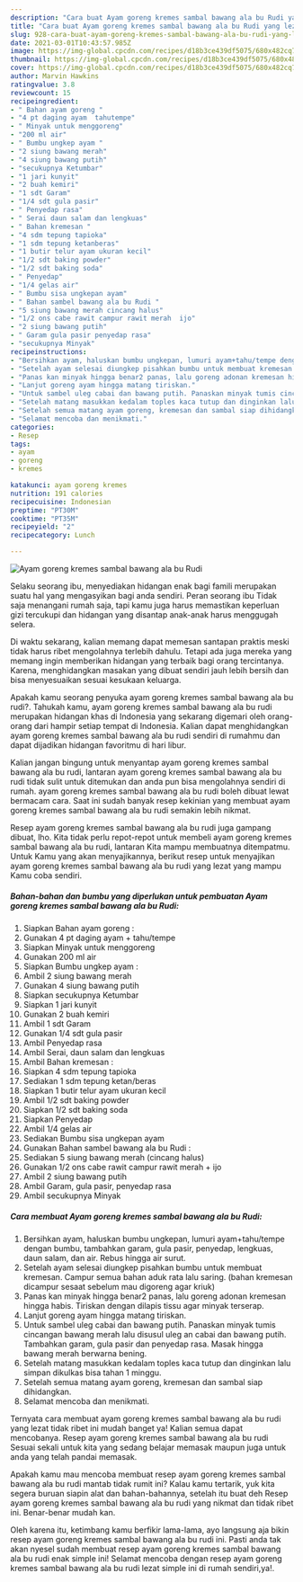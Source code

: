 ```yaml
---
description: "Cara buat Ayam goreng kremes sambal bawang ala bu Rudi yang lezat dan Mudah Dibuat"
title: "Cara buat Ayam goreng kremes sambal bawang ala bu Rudi yang lezat dan Mudah Dibuat"
slug: 928-cara-buat-ayam-goreng-kremes-sambal-bawang-ala-bu-rudi-yang-lezat-dan-mudah-dibuat
date: 2021-03-01T10:43:57.985Z
image: https://img-global.cpcdn.com/recipes/d18b3ce439df5075/680x482cq70/ayam-goreng-kremes-sambal-bawang-ala-bu-rudi-foto-resep-utama.jpg
thumbnail: https://img-global.cpcdn.com/recipes/d18b3ce439df5075/680x482cq70/ayam-goreng-kremes-sambal-bawang-ala-bu-rudi-foto-resep-utama.jpg
cover: https://img-global.cpcdn.com/recipes/d18b3ce439df5075/680x482cq70/ayam-goreng-kremes-sambal-bawang-ala-bu-rudi-foto-resep-utama.jpg
author: Marvin Hawkins
ratingvalue: 3.8
reviewcount: 15
recipeingredient:
- " Bahan ayam goreng "
- "4 pt daging ayam  tahutempe"
- " Minyak untuk menggoreng"
- "200 ml air"
- " Bumbu ungkep ayam "
- "2 siung bawang merah"
- "4 siung bawang putih"
- "secukupnya Ketumbar"
- "1 jari kunyit"
- "2 buah kemiri"
- "1 sdt Garam"
- "1/4 sdt gula pasir"
- " Penyedap rasa"
- " Serai daun salam dan lengkuas"
- " Bahan kremesan "
- "4 sdm tepung tapioka"
- "1 sdm tepung ketanberas"
- "1 butir telur ayam ukuran kecil"
- "1/2 sdt baking powder"
- "1/2 sdt baking soda"
- " Penyedap"
- "1/4 gelas air"
- " Bumbu sisa ungkepan ayam"
- " Bahan sambel bawang ala bu Rudi "
- "5 siung bawang merah cincang halus"
- "1/2 ons cabe rawit campur rawit merah  ijo"
- "2 siung bawang putih"
- " Garam gula pasir penyedap rasa"
- "secukupnya Minyak"
recipeinstructions:
- "Bersihkan ayam, haluskan bumbu ungkepan, lumuri ayam+tahu/tempe dengan bumbu, tambahkan garam, gula pasir, penyedap, lengkuas, daun salam, dan air. Rebus hingga air surut."
- "Setelah ayam selesai diungkep pisahkan bumbu untuk membuat kremesan. Campur semua bahan aduk rata lalu saring. (bahan kremesan dicampur sesaat sebelum mau digoreng agar kriuk)"
- "Panas kan minyak hingga benar2 panas, lalu goreng adonan kremesan hingga habis. Tiriskan dengan dilapis tissu agar minyak terserap."
- "Lanjut goreng ayam hingga matang tiriskan."
- "Untuk sambel uleg cabai dan bawang putih. Panaskan minyak tumis cincangan bawang merah lalu disusul uleg an cabai dan bawang putih. Tambahkan garam, gula pasir dan penyedap rasa. Masak hingga bawang merah berwarna bening."
- "Setelah matang masukkan kedalam toples kaca tutup dan dinginkan lalu simpan dikulkas bisa tahan 1 minggu."
- "Setelah semua matang ayam goreng, kremesan dan sambal siap dihidangkan."
- "Selamat mencoba dan menikmati."
categories:
- Resep
tags:
- ayam
- goreng
- kremes

katakunci: ayam goreng kremes 
nutrition: 191 calories
recipecuisine: Indonesian
preptime: "PT30M"
cooktime: "PT35M"
recipeyield: "2"
recipecategory: Lunch

---
```



![Ayam goreng kremes sambal bawang ala bu Rudi](https://img-global.cpcdn.com/recipes/d18b3ce439df5075/680x482cq70/ayam-goreng-kremes-sambal-bawang-ala-bu-rudi-foto-resep-utama.jpg)

Selaku seorang ibu, menyediakan hidangan enak bagi famili merupakan suatu hal yang mengasyikan bagi anda sendiri. Peran seorang ibu Tidak saja menangani rumah saja, tapi kamu juga harus memastikan keperluan gizi tercukupi dan hidangan yang disantap anak-anak harus menggugah selera.

Di waktu  sekarang, kalian memang dapat memesan santapan praktis meski tidak harus ribet mengolahnya terlebih dahulu. Tetapi ada juga mereka yang memang ingin memberikan hidangan yang terbaik bagi orang tercintanya. Karena, menghidangkan masakan yang dibuat sendiri jauh lebih bersih dan bisa menyesuaikan sesuai kesukaan keluarga. 



Apakah kamu seorang penyuka ayam goreng kremes sambal bawang ala bu rudi?. Tahukah kamu, ayam goreng kremes sambal bawang ala bu rudi merupakan hidangan khas di Indonesia yang sekarang digemari oleh orang-orang dari hampir setiap tempat di Indonesia. Kalian dapat menghidangkan ayam goreng kremes sambal bawang ala bu rudi sendiri di rumahmu dan dapat dijadikan hidangan favoritmu di hari libur.

Kalian jangan bingung untuk menyantap ayam goreng kremes sambal bawang ala bu rudi, lantaran ayam goreng kremes sambal bawang ala bu rudi tidak sulit untuk ditemukan dan anda pun bisa mengolahnya sendiri di rumah. ayam goreng kremes sambal bawang ala bu rudi boleh dibuat lewat bermacam cara. Saat ini sudah banyak resep kekinian yang membuat ayam goreng kremes sambal bawang ala bu rudi semakin lebih nikmat.

Resep ayam goreng kremes sambal bawang ala bu rudi juga gampang dibuat, lho. Kita tidak perlu repot-repot untuk membeli ayam goreng kremes sambal bawang ala bu rudi, lantaran Kita mampu membuatnya ditempatmu. Untuk Kamu yang akan menyajikannya, berikut resep untuk menyajikan ayam goreng kremes sambal bawang ala bu rudi yang lezat yang mampu Kamu coba sendiri.

<!--inarticleads1-->

##### Bahan-bahan dan bumbu yang diperlukan untuk pembuatan Ayam goreng kremes sambal bawang ala bu Rudi:

1. Siapkan  Bahan ayam goreng :
1. Gunakan 4 pt daging ayam + tahu/tempe
1. Siapkan  Minyak untuk menggoreng
1. Gunakan 200 ml air
1. Siapkan  Bumbu ungkep ayam :
1. Ambil 2 siung bawang merah
1. Gunakan 4 siung bawang putih
1. Siapkan secukupnya Ketumbar
1. Siapkan 1 jari kunyit
1. Gunakan 2 buah kemiri
1. Ambil 1 sdt Garam
1. Gunakan 1/4 sdt gula pasir
1. Ambil  Penyedap rasa
1. Ambil  Serai, daun salam dan lengkuas
1. Ambil  Bahan kremesan :
1. Siapkan 4 sdm tepung tapioka
1. Sediakan 1 sdm tepung ketan/beras
1. Siapkan 1 butir telur ayam ukuran kecil
1. Ambil 1/2 sdt baking powder
1. Siapkan 1/2 sdt baking soda
1. Siapkan  Penyedap
1. Ambil 1/4 gelas air
1. Sediakan  Bumbu sisa ungkepan ayam
1. Gunakan  Bahan sambel bawang ala bu Rudi :
1. Sediakan 5 siung bawang merah (cincang halus)
1. Gunakan 1/2 ons cabe rawit campur rawit merah + ijo
1. Ambil 2 siung bawang putih
1. Ambil  Garam, gula pasir, penyedap rasa
1. Ambil secukupnya Minyak




<!--inarticleads2-->

##### Cara membuat Ayam goreng kremes sambal bawang ala bu Rudi:

1. Bersihkan ayam, haluskan bumbu ungkepan, lumuri ayam+tahu/tempe dengan bumbu, tambahkan garam, gula pasir, penyedap, lengkuas, daun salam, dan air. Rebus hingga air surut.
1. Setelah ayam selesai diungkep pisahkan bumbu untuk membuat kremesan. Campur semua bahan aduk rata lalu saring. (bahan kremesan dicampur sesaat sebelum mau digoreng agar kriuk)
1. Panas kan minyak hingga benar2 panas, lalu goreng adonan kremesan hingga habis. Tiriskan dengan dilapis tissu agar minyak terserap.
1. Lanjut goreng ayam hingga matang tiriskan.
1. Untuk sambel uleg cabai dan bawang putih. Panaskan minyak tumis cincangan bawang merah lalu disusul uleg an cabai dan bawang putih. Tambahkan garam, gula pasir dan penyedap rasa. Masak hingga bawang merah berwarna bening.
1. Setelah matang masukkan kedalam toples kaca tutup dan dinginkan lalu simpan dikulkas bisa tahan 1 minggu.
1. Setelah semua matang ayam goreng, kremesan dan sambal siap dihidangkan.
1. Selamat mencoba dan menikmati.




Ternyata cara membuat ayam goreng kremes sambal bawang ala bu rudi yang lezat tidak ribet ini mudah banget ya! Kalian semua dapat mencobanya. Resep ayam goreng kremes sambal bawang ala bu rudi Sesuai sekali untuk kita yang sedang belajar memasak maupun juga untuk anda yang telah pandai memasak.

Apakah kamu mau mencoba membuat resep ayam goreng kremes sambal bawang ala bu rudi mantab tidak rumit ini? Kalau kamu tertarik, yuk kita segera buruan siapin alat dan bahan-bahannya, setelah itu buat deh Resep ayam goreng kremes sambal bawang ala bu rudi yang nikmat dan tidak ribet ini. Benar-benar mudah kan. 

Oleh karena itu, ketimbang kamu berfikir lama-lama, ayo langsung aja bikin resep ayam goreng kremes sambal bawang ala bu rudi ini. Pasti anda tak akan nyesel sudah membuat resep ayam goreng kremes sambal bawang ala bu rudi enak simple ini! Selamat mencoba dengan resep ayam goreng kremes sambal bawang ala bu rudi lezat simple ini di rumah sendiri,ya!.

